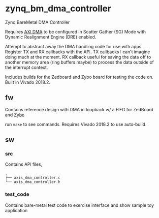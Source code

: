 # zynq_bm_dma_controller
Zynq BareMetal DMA Controller

Requires [AXI DMA](https://www.xilinx.com/support/documentation/ip_documentation/axi_dma/v7_1/pg021_axi_dma.pdf) to be configured in Scatter Gather (SG) Mode with Dynamic Realignment Engine (DRE) enabled.

Attempt to abstract away the DMA handling code for use with apps. Register TX and RX callbacks with the API. TX callbacks I can't imagine doing much at the moment. RX callback useful for saving the data off to another memory area (ring buffers maybe) to process the data outside of the interrupt context.

Includes builds for the Zedboard and Zybo board for testing the code on. Built in Vivado 2018.2.

## fw

Contains reference design with DMA in loopback w/ a FIFO for ZedBoard and
[Zybo](https://github.com/Digilent/vivado-boards/tree/master/old/board_parts/zynq/zybo/1.0)

run `make` to see commands. Requires Vivado 2018.2 to use auto-build.

## sw

### src

Contains API files,

```
.
├── axis_dma_controller.c
└── axis_dma_controller.h
```

### test_code

Contains bare-metal test code to exercise interface and show sample toy application
